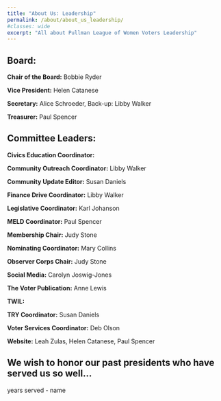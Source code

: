 ```yaml
---
title: "About Us: Leadership"
permalink: /about/about_us_leadership/
#classes: wide
excerpt: "All about Pullman League of Women Voters Leadership"
---
```


## Board:

**Chair of the Board:**  Bobbie Ryder

**Vice President:**  Helen Catanese

**Secretary:**  Alice Schroeder, Back-up: Libby Walker

**Treasurer:**  Paul Spencer

## Committee Leaders:

**Civics Education Coordinator:**

**Community Outreach Coordinator:**  Libby Walker

**Community Update Editor:**  Susan Daniels

**Finance Drive Coordinator:** Libby Walker

**Legislative Coordinator:**  Karl Johanson

**MELD Coordinator:**  Paul Spencer

**Membership Chair:**  Judy Stone

**Nominating Coordinator:** Mary Collins

**Observer Corps Chair:**  Judy Stone

**Social Media:**  Carolyn Joswig-Jones

**The Voter Publication:**  Anne Lewis

**TWIL:**

**TRY Coordinator:**  Susan Daniels

**Voter Services Coordinator:**  Deb Olson

**Website:**  Leah Zulas, Helen Catanese, Paul Spencer






## **We wish to honor our past presidents who have served us so well...**
years served - name
